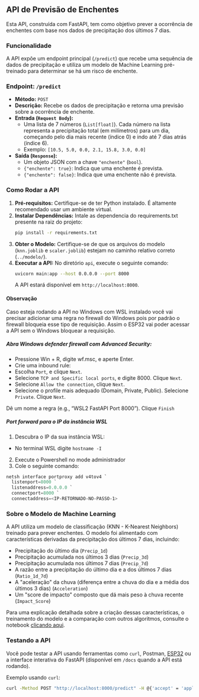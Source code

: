 ## API de Previsão de Enchentes

Esta API, construída com FastAPI, tem como objetivo prever a ocorrência de enchentes com base nos dados de precipitação dos últimos 7 dias.

### Funcionalidade

A API expõe um endpoint principal (`/predict`) que recebe uma sequência de dados de precipitação e utiliza um modelo de Machine Learning pré-treinado para determinar se há um risco de enchente.

### Endpoint: `/predict`

*   **Método:** `POST`
*   **Descrição:** Recebe os dados de precipitação e retorna uma previsão sobre a ocorrência de enchente.
*   **Entrada (`Request Body`):**
    *   Uma lista de 7 números (`List[float]`). Cada número na lista representa a precipitação total (em milímetros) para um dia, começando pelo dia mais recente (índice 0) e indo até 7 dias atrás (índice 6).
    *   Exemplo: `[10.5, 5.0, 0.0, 2.1, 15.8, 3.0, 0.0]`
*   **Saída (`Response`):**
    *   Um objeto JSON com a chave `"enchente"` (`bool`).
    *   `{"enchente": true}`: Indica que uma enchente é prevista.
    *   `{"enchente": false}`: Indica que uma enchente não é prevista.

### Como Rodar a API

1.  **Pré-requisitos:** Certifique-se de ter Python instalado. É altamente recomendado usar um ambiente virtual.
2.  **Instalar Dependências:** Intale as dependencia do requirements.txt presente na raiz do projeto:
    ```bash
    pip install -r requirements.txt
    ```
3.  **Obter o Modelo:** Certifique-se de que os arquivos do modelo (`knn.joblib` e `scaler.joblib`) estejam no caminho relativo correto (`../modelo/`).
4.  **Executar a API:** No diretório `api`, execute o seguinte comando:
    ```bash
    uvicorn main:app --host 0.0.0.0 --port 8000
    ```
    A API estará disponível em `http://localhost:8000`.

#### Observação

Caso esteja rodando a API no Windows com WSL instalado você vai precisar adicionar uma regra no firewall do Windows pois por padrão o firewall bloqueia esse tipo de requisição.
Assim o ESP32 vai poder acessar a API sem o Windows bloquear a requisição.

##### Abra Windows defender firewall com Advanced Security:

* Pressione Win + R, digite wf.msc, e aperte Enter.
* Crie uma inbound rule:
* Escolha `Port`, e clique `Next`.
* Selecione `TCP and Specific local ports`, e digite 8000. Clique `Next`.
* Selecione `Allow the connection`, clique `Next`.
* Selecione o profile mais adequado (Domain, Private, Public). Selecione `Private`. Clique `Next`.

Dê um nome a regra (e.g., “WSL2 FastAPI Port 8000”). Clique `Finish`

##### Port forward para o IP da instância WSL

1. Descubra o IP da sua instância WSL:
  - No terminal WSL digite `hostname -I`
2. Execute o Powershell no mode administrador
3. Cole o seguinte comando:

```powershell
netsh interface portproxy add v4tov4 `
  listenport=8000 `
  listenaddress=0.0.0.0 `
  connectport=8000 `
  connectaddress=<IP-RETORNADO-NO-PASSO-1>
``` 

### Sobre o Modelo de Machine Learning

A API utiliza um modelo de classificação (KNN - K-Nearest Neighbors) treinado para prever enchentes. O modelo foi alimentado com características derivadas da precipitação dos últimos 7 dias, incluindo:

*   Precipitação do último dia (`Precip_1d`)
*   Precipitação acumulada nos últimos 3 dias (`Precip_3d`)
*   Precipitação acumulada nos últimos 7 dias (`Precip_7d`)
*   A razão entre a precipitação do último dia e a dos últimos 7 dias (`Ratio_1d_7d`)
*   A "aceleração" da chuva (diferença entre a chuva do dia e a média dos últimos 3 dias) (`Acceleration`)
*   Um "score de impacto" composto que dá mais peso à chuva recente (`Impact_Score`)

Para uma explicação detalhada sobre a criação dessas características, o treinamento do modelo e a comparação com outros algoritmos, consulte o notebook [clicando aqui](../modelo/classificacao_algoritmos.ipynb).

### Testando a API

Você pode testar a API usando ferramentas como `curl`, Postman, [ESP32](../esp32/diagram.json) ou a interface interativa do FastAPI (disponível em `/docs` quando a API está rodando).

Exemplo usando `curl`:

```bash
curl -Method POST "http://localhost:8000/predict" -H @{'accept' = 'application/json'; 'Content-Type' = 'application/json'} -Body "[10.0, 11, 25, 30, 0, 10, 5]"
```
